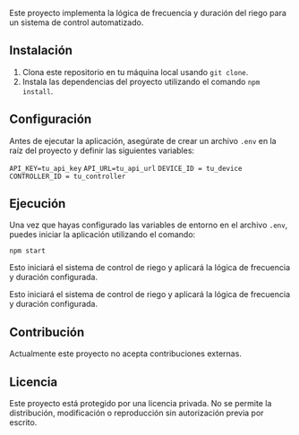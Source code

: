 Este proyecto implementa la lógica de frecuencia y duración del riego para un sistema de control automatizado.

## Instalación

1. Clona este repositorio en tu máquina local usando `git clone`.
2. Instala las dependencias del proyecto utilizando el comando `npm install`.

## Configuración

Antes de ejecutar la aplicación, asegúrate de crear un archivo `.env` en la raíz del proyecto y definir las siguientes variables:

`API_KEY=tu_api_key`
`API_URL=tu_api_url`
`DEVICE_ID = tu_device`
`CONTROLLER_ID = tu_controller`

## Ejecución

Una vez que hayas configurado las variables de entorno en el archivo `.env`, puedes iniciar la aplicación utilizando el comando:

`npm start`

Esto iniciará el sistema de control de riego y aplicará la lógica de frecuencia y duración configurada.

Esto iniciará el sistema de control de riego y aplicará la lógica de frecuencia y duración configurada.

## Contribución

Actualmente este proyecto no acepta contribuciones externas.

## Licencia

Este proyecto está protegido por una licencia privada. No se permite la distribución, modificación o reproducción sin autorización previa por escrito.
